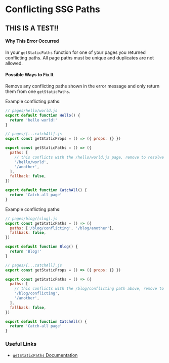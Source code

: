 # Conflicting SSG Paths

## THIS IS A TEST!!

#### Why This Error Occurred

In your `getStaticPaths` function for one of your pages you returned conflicting paths. All page paths must be unique and duplicates are not allowed.

#### Possible Ways to Fix It

Remove any conflicting paths shown in the error message and only return them from one `getStaticPaths`.

Example conflicting paths:

```jsx
// pages/hello/world.js
export default function Hello() {
  return 'hello world!'
}

// pages/[...catchAll].js
export const getStaticProps = () => ({ props: {} })

export const getStaticPaths = () => ({
  paths: [
    // this conflicts with the /hello/world.js page, remove to resolve error
    '/hello/world',
    '/another',
  ],
  fallback: false,
})

export default function CatchAll() {
  return 'Catch-all page'
}
```

Example conflicting paths:

```jsx
// pages/blog/[slug].js
export const getStaticPaths = () => ({
  paths: ['/blog/conflicting', '/blog/another'],
  fallback: false,
})

export default function Blog() {
  return 'Blog!'
}

// pages/[...catchAll].js
export const getStaticProps = () => ({ props: {} })

export const getStaticPaths = () => ({
  paths: [
    // this conflicts with the /blog/conflicting path above, remove to resolve error
    '/blog/conflicting',
    '/another',
  ],
  fallback: false,
})

export default function CatchAll() {
  return 'Catch-all page'
}
```

### Useful Links

- [`getStaticPaths` Documentation](https://nextjs.org/docs/basic-features/data-fetching/get-static-paths.md)
